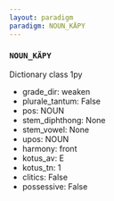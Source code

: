 ```yaml
---
layout: paradigm
paradigm: NOUN_KÄPY
---
```

### ` NOUN_KÄPY `

Dictionary class 1py
* grade_dir: weaken
* plurale_tantum: False
* pos: NOUN
* stem_diphthong: None
* stem_vowel: None
* upos: NOUN
* harmony: front
* kotus_av: E
* kotus_tn: 1
* clitics: False
* possessive: False
